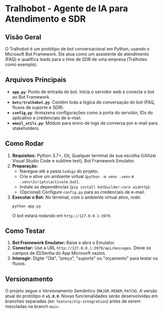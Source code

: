 # Tralhobot - Agente de IA para Atendimento e SDR

## Visão Geral

O Tralhobot é um protótipo de bot conversacional em Python, usando o Microsoft Bot Framework. Ele atua como um assistente de atendimento (FAQ) e qualifica leads para o time de SDR de uma empresa (Tralhotec como exemplo).

## Arquivos Principais

* **`app.py`**: Ponto de entrada do bot. Inicia o servidor web e conecta o bot ao Bot Framework.
* **`bots/tralhobot.py`**: Contém toda a lógica de conversação do bot (FAQ, fluxos de suporte e SDR).
* **`config.py`**: Armazena configurações como a porta do servidor, IDs do aplicativo e credenciais de e-mail.
* **`email_utils.py`**: Módulo para envio de logs de conversa por e-mail para stakeholders.

## Como Rodar

1.  **Requisitos:** Python 3.7+, Git, Qualquer terminal de sua escolha (Utilizei Visual Studio Code e sublime text), Bot Framework Emulator.
2.  **Preparação:**
    * Navegue até a pasta `Codigo` do projeto.
    * Crie e ative um ambiente virtual (`python -m venv .venv` e `.venv\Scripts\activate.bat`).
    * Instale as dependências (`pip install botbuilder-core aiohttp`).
    * (Opcional) Configure `config.py` para as credenciais de e-mail.
3.  **Executar o Bot:** No terminal, com o ambiente virtual ativo, rode:
    ```bash
    python app.py
    ```
    O bot estará rodando em `http://127.0.0.1:3979`.

## Como Testar

1.  **Bot Framework Emulator:** Baixe e abra o Emulator.
2.  **Conectar:** Use a URL `http://127.0.0.1:3979/api/messages`. Deixe os campos de ID/Senha do App Microsoft vazios.
3.  **Interagir:** Digite "Olá", "preço", "suporte" ou "orçamento" para testar os fluxos.

## Versionamento

O projeto segue o Versionamento Semântico (`MAJOR.MINOR.PATCH`). A versão atual do protótipo é **`v1.0.0`**. Novas funcionalidades serão desenvolvidas em branches separadas (ex: `feature/nlp-integration`) antes de serem mescladas na branch `main`.
